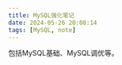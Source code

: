```yaml
---
title: MySQL强化笔记
date: 2024-05-26 20:08:14
tags: [MySQL, note]
---
```


包括MySQL基础、MySQL调优等。

<!-- more -->

